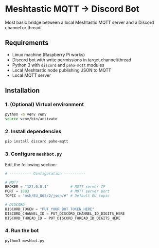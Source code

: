 # Meshtastic MQTT → Discord Bot

Most basic bridge between a local Meshtastic MQTT server and a Discord
channel or thread.


## Requirements

-   Linux machine (Raspberry Pi works)
-   Discord bot with write permissions in target channel/thread
-   Python 3 with `discord` and `paho-mqtt` modules
-   Local Meshtastic node publishing JSON to MQTT
-   Local MQTT server


## Installation

### 1. (Optional) Virtual environment

``` bash
python -m venv venv
source venv/bin/activate
```

### 2. Install dependencies

``` bash
pip install discord paho-mqtt
```

### 3. Configure `meshbot.py`

Edit the following section:

``` python
# ---------- Configuration ----------

# MQTT
BROKER = "127.0.0.1"          # MQTT server IP
PORT = 1883                   # MQTT server port
TOPIC = "msh/EU_868/2/json/#" # Default EU topic

# DISCORD
DISCORD_TOKEN = "PUT_YOUR_BOT_TOKEN_HERE"
DISCORD_CHANNEL_ID = PUT_DISCORD_CHANNEL_ID_DIGITS_HERE
DISCORD_THREAD_ID = PUT_DISCORD_THREAD_ID_DIGITS_HERE
```

### 4. Run the bot

``` bash
python3 meshbot.py
```
